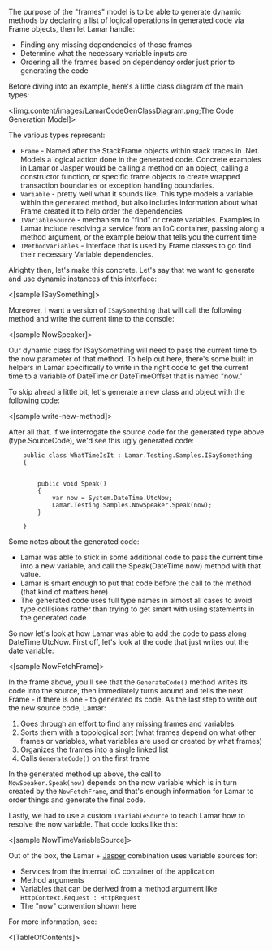 <!--title:Lamar's "Frame" Model-->


The purpose of the "frames" model is to be able to generate dynamic methods by declaring a list of logical operations in generated code via Frame objects, then let Lamar handle:

* Finding any missing dependencies of those frames
* Determine what the necessary variable inputs are
* Ordering all the frames based on dependency order just prior to generating the code

Before diving into an example, here's a little class diagram of the main types:

<[img:content/images/LamarCodeGenClassDiagram.png;The Code Generation Model]>

The various types represent:

* `Frame` - Named after the StackFrame objects within stack traces in .Net. Models a logical action done in the generated code. Concrete examples in Lamar or Jasper would be calling a method on an object, calling a constructor function, or specific frame objects to create wrapped transaction boundaries or exception handling boundaries.
* `Variable` - pretty well what it sounds like. This type models a variable within the generated method, but also includes information about what Frame created it to help order the dependencies
* `IVariableSource` - mechanism to "find" or create variables. Examples in Lamar include resolving a service from an IoC container, passing along a method argument, or the example below that tells you the current time
* `IMethodVariables` - interface that is used by Frame classes to go find their necessary Variable dependencies.

Alrighty then, let's make this concrete. Let's say that we want to generate and use dynamic instances of this interface:

<[sample:ISaySomething]>

Moreover, I want a version of `ISaySomething` that will call the following method and write the current time to the console:

<[sample:NowSpeaker]>

Our dynamic class for ISaySomething will need to pass the current time to the now parameter of that method. To help out here, there's some built in helpers in Lamar specifically to write in the right code to get the current time to a variable of DateTime or DateTimeOffset that is named "now."

To skip ahead a little bit, let's generate a new class and object with the following code:

<[sample:write-new-method]>

After all that, if we interrogate the source code for the generated type above (type.SourceCode), we'd see this ugly generated code:

```
    public class WhatTimeIsIt : Lamar.Testing.Samples.ISaySomething
    {


        public void Speak()
        {
            var now = System.DateTime.UtcNow;
            Lamar.Testing.Samples.NowSpeaker.Speak(now);
        }

    }
```

Some notes about the generated code:

* Lamar was able to stick in some additional code to pass the current time into a new variable, and call the Speak(DateTime now) method with that value.
* Lamar is smart enough to put that code before the call to the method (that kind of matters here)
* The generated code uses full type names in almost all cases to avoid type collisions rather than trying to get smart with using statements in the generated code

So now let's look at how Lamar was able to add the code to pass along DateTime.UtcNow. First off, let's look at the code that just writes out the date variable:

<[sample:NowFetchFrame]>

In the frame above, you'll see that the `GenerateCode()` method writes its code into the source, then immediately turns around and tells the next Frame - if there is one - to generated its code. As the last step to write out the new source code, Lamar:

1. Goes through an effort to find any missing frames and variables
1. Sorts them with a topological sort (what frames depend on what other frames or variables, what variables are used or created by what frames)
1. Organizes the frames into a single linked list
1. Calls `GenerateCode()` on the first frame

In the generated method up above, the call to `NowSpeaker.Speak(now)` depends on the now variable which is in turn created by the `NowFetchFrame`, and that's enough information for Lamar to order things and generate the final code.

Lastly, we had to use a custom `IVariableSource` to teach Lamar how to resolve the now variable. That code looks like this:

<[sample:NowTimeVariableSource]>

Out of the box, the Lamar + [Jasper](https://jasperfx.github.io) combination uses variable sources for:

* Services from the internal IoC container of the application
* Method arguments
* Variables that can be derived from a method argument like `HttpContext.Request : HttpRequest`
* The "now" convention shown here

For more information, see:

<[TableOfContents]>